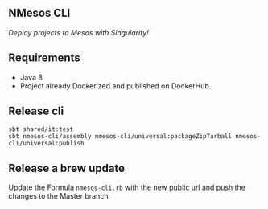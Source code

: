 ## NMesos CLI

*Deploy projects to Mesos with Singularity!*

Requirements
------------

* Java 8
* Project already Dockerized and published on DockerHub. 


## Release cli

```
sbt shared/it:test
sbt nmesos-cli/assembly nmesos-cli/universal:packageZipTarball nmesos-cli/universal:publish
```

## Release a brew update

Update the Formula `nmesos-cli.rb` with the new public url 
and push the changes to the Master branch.
